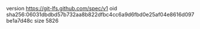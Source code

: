 version https://git-lfs.github.com/spec/v1
oid sha256:06031dbdbd57b732aa8b822dfbc4cc6a9d6fbd0e25af04e8616d097be1a7d48c
size 5826
